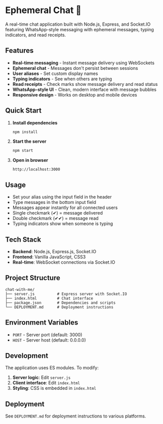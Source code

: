 # Ephemeral Chat 💬

A real-time chat application built with Node.js, Express, and Socket.IO featuring WhatsApp-style messaging with ephemeral messages, typing indicators, and read receipts.

## Features

- **Real-time messaging** - Instant message delivery using WebSockets
- **Ephemeral chat** - Messages don't persist between sessions
- **User aliases** - Set custom display names
- **Typing indicators** - See when others are typing
- **Read receipts** - Check marks show message delivery and read status
- **WhatsApp-style UI** - Clean, modern interface with message bubbles
- **Responsive design** - Works on desktop and mobile devices

## Quick Start

1. **Install dependencies**
   ```bash
   npm install
   ```

2. **Start the server**
   ```bash
   npm start
   ```

3. **Open in browser**
   ```
   http://localhost:3000
   ```

## Usage

- Set your alias using the input field in the header
- Type messages in the bottom input field
- Messages appear instantly for all connected users
- Single checkmark (✔) = message delivered
- Double checkmark (✔✔) = message read
- Typing indicators show when someone is typing

## Tech Stack

- **Backend**: Node.js, Express.js, Socket.IO
- **Frontend**: Vanilla JavaScript, CSS3
- **Real-time**: WebSocket connections via Socket.IO

## Project Structure

```
chat-with-me/
├── server.js          # Express server with Socket.IO
├── index.html         # Chat interface
├── package.json       # Dependencies and scripts
└── DEPLOYMENT.md      # Deployment instructions
```

## Environment Variables

- `PORT` - Server port (default: 3000)
- `HOST` - Server host (default: 0.0.0.0)

## Development

The application uses ES modules. To modify:

1. **Server logic**: Edit `server.js`
2. **Client interface**: Edit `index.html`
3. **Styling**: CSS is embedded in `index.html`

## Deployment

See `DEPLOYMENT.md` for deployment instructions to various platforms.
